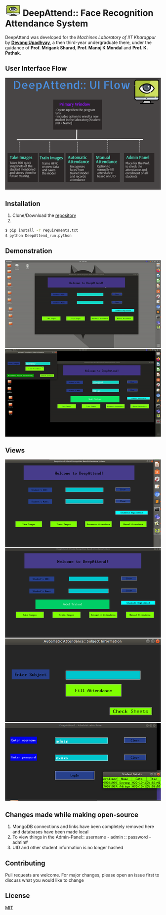 <h1> 
<img src = "DeepAttend.png" width = "50" height = "35" />  DeepAttend:: Face Recognition Attendance System
</h1>

DeepAttend was developed for the *Machines Laboratory of IIT Kharagpur* by [**Devang Upadhyay**](https://www.linkedin.com/in/devangupadhyay/), a then third-year undergraduate there, under the guidance of **Prof. Mrigank Sharad**, **Prof. Manoj K Mondal** and **Prof. K. Pathak**.

## User Interface Flow

<img src = "Views/UI_flow.png" />

## Installation

1. Clone/Download the [repository](https://github.com/trident-dev/DeepAttend.git)
2. 
```bash
$ pip install -r requirements.txt
$ python DeepAttend_run.python
```

## Demonstration

![](Views/view_one.gif)
![](Views/view_two.gif)

## Views

![](Views/Primary_Window.png)
![](Views/Trained.png)
![](Views/Automatic_Attendance.png)
![](Views/Admin_Panel.png)

## Changes made while making open-source

1. MongoDB connections and links have been completely removed here and databases have been made local
2. To view things in the Admin-Panel:: username - admin :: password - admin#
3. UID and other student information is no longer hashed

## Contributing
Pull requests are welcome. For major changes, please open an issue first to discuss what you would like to change

## License
[MIT](https://choosealicense.com/licenses/mit/)
